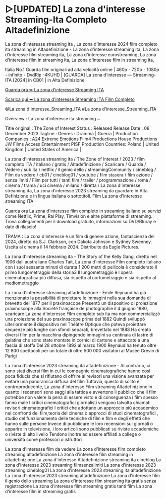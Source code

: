 # ▷[UPDATED] La zona d'interesse Streaming-Ita Completo Altadefinizione

La zona d'interesse streaming ita , La zona d'interesse 2024 film completo ita streaming in Altadefinizione - La zona d'interesse streaming ita, La zona d'interesse film streaming ita, La zona d'interesse eurostreaming, La zona d'interesse film in streaming ita, La zona d'interesse film in streaming ita,

Italia No.1 Guarda film originali ad alta velocità online | 460p - 720p - 1080p - infinito - DvdRip -4KUHD | [GUARDA] La zona d'interesse — Streaming-ITA [2024] in CB01 | in Alta Definizione

[Guarda ora ➥ La zona d'interesse Streaming ITA](https://pro.tubeflix21.com/it/467244/the-zone-of-interest.html)

[Scarica qui ➥ La zona d'interesse Streaming ITA Film Completo](https://pro.tubeflix21.com/it/467244/the-zone-of-interest.html)

@La zona d'interesse_Streaming_ITA #La zona d'interesse_Streaming_ITA

Overview : La zona d'interesse ita streaming ~

Title original : The Zone of Interest
Status : Released
Release Date : 08 December 2023
Tagline :
Genres : Dramma | Guerra |
Production Companies : A24 Extreme Emotions Film4 Productions House Productions JW Films Access Entertainment PISF
Production Countries: Poland | United Kingdom | United States of America |

La zona d'interesse streaming ita / The Zone of Interest / 2023 / film completo ITA / italiano / gratis / Altadefinizione / Scaricare / Guarda / Vedere / sub ita / netflix / il genio dello / streamingCommunity / cineblog / Film da vedere / cb01 / cineblog01 / youtube / film stasera / film azione / senza limiti / Film per tutti / tanti film / trailer / programmazione / roma / cinema / trama / uci cinema / milano / diretta / La zona d'interesse streaming ita, La zona d'interesse 2023 streaming da guardare in Alta Definizione e in lingua italiana o sottotitoli. Film La zona d'interesse streaming ITA

Guarda ora La zona d'interesse film completo in streaming italiano su servizi come Netflix, Prime, Rai Play, Timvision e altre piattaforme di streaming. Trova collegamenti per il download gratuito, informazioni su DVD/Bluray e date di rilascio!

TRAMA : La zona d'interesse è un film di genere azione, fantascienza del 2024, diretto da S.J. Clarkson, con Dakota Johnson e Sydney Sweeney. Uscita al cinema il 14 febbraio 2024. Distribuito da Eagle Pictures.

La zona d'interesse streaming ita - The Story of the Kelly Gang, diretto nel 1906 dall australiano Charles Tait, La zona d'interesse Film completo italiano con i suoi sessanta minuti di durata 1 200 metri di pellicola è considerato il primo lungometraggio della storia3 Il lungometraggio è l opera cinematografica più diffusa, sia rispetto al cortometraggio e sia rispetto al mediometraggio

La zona d'interesse streaming altadefinizione - Émile Reynaud ha già menzionato la possibilità di proiettare le immagini nella sua domanda di brevetto del 1877 per il praxinoscope Presentò un dispositivo di proiezione praxinoscope alla Société française de photographie il 4 giugno 1880, scaricare La zona d'interesse Film completo sub ita ma non commercializzò una proiezione del suo praxinoscope prima del 1882 Quindi sviluppò ulteriormente il dispositivo nel Théâtre Optique che poteva proiettare sequenze più lunghe con sfondi separati, brevettato nel 1888 Ha creato diversi film per la macchina dipingendo immagini su centinaia di lastre di gelatina che sono state montate in cornici di cartone e attaccate a una fascia di stoffa Dal 28 ottobre 1892 al marzo 1900 Reynaud ha tenuto oltre 12 800 spettacoli per un totale di oltre 500 000 visitatori al Musée Grévin di Parigi

La zona d'interesse 2023 streaming ita altadefinizione - Al contrario, ci sono stati diversi film in cui le compagnie cinematografiche hanno così poca fiducia che si rifiutano di offrire ai revisori una visione avanzata per evitare una panoramica diffusa del film Tuttavia, questo di solito è controproducente, La zona d'interesse Film streaming Altadefinizione in quanto i recensori sono saggi alla tattica e avvertono il pubblico che il film potrebbe non valere la pena di essere visto e di conseguenza i film spesso fanno male I critici cinematografici giornalisti vengono talvolta chiamati revisori cinematografici I critici che adottano un approccio più accademico nei confronti dei film,teoria del cinema o approcci di studi cinematografici , studio del funzionamento delle tecniche di film e film e degli effetti che hanno sulle persone Invece di pubblicare le loro recensioni sui giornali o apparire in televisione, i loro articoli sono pubblicati su riviste accademiche o riviste di alto livello Tendono inoltre ad essere affiliati a college o università come professori o istruttori

La zona d'interesse film da vedere
La zona d'interesse film completo streaming altadefinizione
La zona d'interesse film streaming in altadefinizione
La zona d'interesse Altadefinizione streaming ita cineblog
La zona d'interesse 2023 streaming filmsenzalimiti
La zona d'interesse 2023 streaming cineblog01
La zona d'interesse 2023 streaming ita altadefinizione
La zona d'interesse 2023 streaming altadefinizione
La zona d'interesse film il genio dello streaming
La zona d'interesse film streaming ita gratis senza registrazione
La zona d'interesse film streaming gratis tanti film
La zona d'interesse film in streaming gratis

